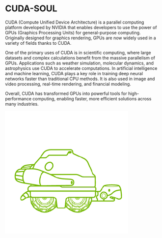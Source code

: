 # CUDA-SOUL

CUDA (Compute Unified Device Architecture) is a parallel computing platform developed by NVIDIA that enables developers to use the power of GPUs (Graphics Processing Units) for general-purpose computing. Originally designed for graphics rendering, GPUs are now widely used in a variety of fields thanks to CUDA.

One of the primary uses of CUDA is in scientific computing, where large datasets and complex calculations benefit from the massive parallelism of GPUs. Applications such as weather simulation, molecular dynamics, and astrophysics use CUDA to accelerate computations. In artificial intelligence and machine learning, CUDA plays a key role in training deep neural networks faster than traditional CPU methods. It is also used in image and video processing, real-time rendering, and financial modeling.

Overall, CUDA has transformed GPUs into powerful tools for high-performance computing, enabling faster, more efficient solutions across many industries.


 ![Image Alt](https://github.com/adityasuman10/CUDA-SOUL/blob/23e05b739bef3da49fac87ea5b353b9de20ebf81/arishem.png)
